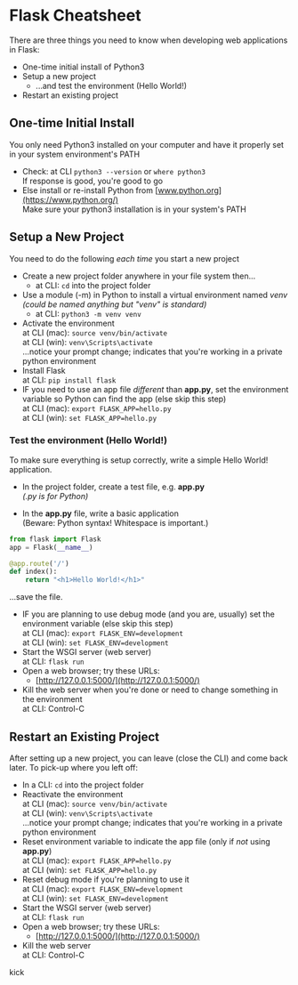 # Flask Cheatsheet

There are three things you need to know when developing web applications in Flask:

- One-time initial install of Python3
- Setup a new project
  - ...and test the environment (Hello World!)
- Restart an existing project

## One-time Initial Install

You only need Python3 installed on your computer and have it properly set in your system environment's PATH

- Check: at CLI `python3 --version` or `where python3`<br>If response is good, you're good to go
- Else install or re-install Python from [www.python.org](https://www.python.org/)<br>Make sure your python3 installation is in your system's PATH

## Setup a New Project

You need to do the following *each time* you start a new project

- Create a new project folder anywhere in your file system then...
  - at CLI: `cd` into the project folder
- Use a module (-m) in Python to install a virtual environment named *venv*<br>*(could be named anything but "venv" is standard)*
  - at CLI: `python3 -m venv venv`
- Activate the environment<br>at CLI (mac): `source venv/bin/activate`<br>
  at CLI (win): `venv\Scripts\activate`<br>
  ...notice your prompt change; indicates that you're working in a private python environment 
- Install Flask<br>
  at CLI: `pip install flask`
- IF you need to use an app file *different* than **app.py**, set the environment variable so Python can find the app (else skip this step)<br>
  at CLI (mac): `export FLASK_APP=hello.py`<br>
  at CLI (win): `set FLASK_APP=hello.py`

### Test the environment (Hello World!)

To make sure everything is setup correctly, write a simple Hello World! application.

- In the project folder, create a test file, e.g. **app.py**<br>*(.py is for Python)*

- In the **app.py** file, write a basic application<br>(Beware: Python syntax! Whitespace is important.)

```python
from flask import Flask
app = Flask(__name__)

@app.route('/')
def index():
	return "<h1>Hello World!</h1>"
```

...save the file.

- IF you are planning to use debug mode (and you are, usually) set the environment variable (else skip this step)<br>
  at CLI (mac): `export FLASK_ENV=development`<br>
at CLI (win): `set FLASK_ENV=development` 
- Start the WSGI server (web server)<br>
  at CLI: `flask run`
- Open a web browser; try​ these URLs:
  - [http://127.0.0.1:5000/](http://127.0.0.1:5000/)
- Kill the web server when you're done or need to change something in the environment<br>
  at CLI: Control-C

## Restart an Existing Project

After setting up a new project, you can leave (close the CLI) and come back later.  To pick-up where you left off:

- In a CLI: `cd` into the project folder
- Reactivate the environment<br>at CLI (mac): `source venv/bin/activate`<br>
  at CLI (win): `venv\Scripts\activate`<br>
  ...notice your prompt change; indicates that you're working in a private python environment
- Reset environment variable to indicate the app file (only if *not* using **app.py**)<br>
  at CLI (mac): `export FLASK_APP=hello.py`<br>
  at CLI (win): `set FLASK_APP=hello.py`
- Reset debug mode if you're planning to use it<br>
  at CLI (mac): `export FLASK_ENV=development`<br>
at CLI (win): `set FLASK_ENV=development` 
- Start the WSGI server (web server)<br>
  at CLI: `flask run`
- Open a web browser; try​ these URLs:
  - [http://127.0.0.1:5000/](http://127.0.0.1:5000/)
- Kill the web server<br>
  at CLI: Control-C

kick